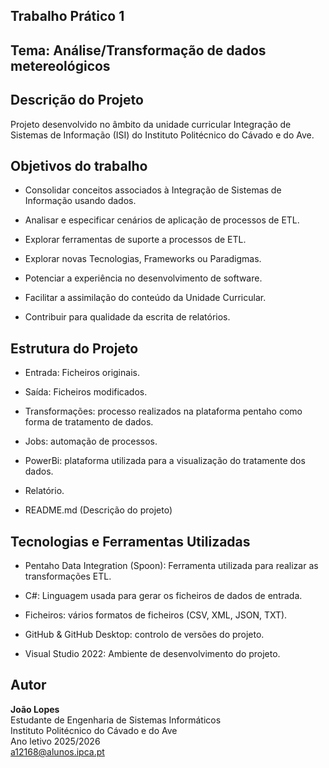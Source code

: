 ## Trabalho Prático 1 


## Tema: Análise/Transformação de dados metereológicos


## Descrição do Projeto

Projeto desenvolvido no âmbito da unidade curricular Integração de Sistemas de Informação (ISI) do Instituto Politécnico do Cávado e do Ave.  


## Objetivos do trabalho

- Consolidar conceitos associados à Integração de Sistemas de Informação usando dados.

- Analisar e especificar cenários de aplicação de processos de ETL.

- Explorar ferramentas de suporte a processos de ETL.

- Explorar novas Tecnologias, Frameworks ou Paradigmas.

- Potenciar a experiência no desenvolvimento de software.

- Facilitar a assimilação do conteúdo da Unidade Curricular.

- Contribuir para qualidade da escrita de relatórios.


## Estrutura do Projeto

- Entrada: Ficheiros originais.

- Saída: Ficheiros modificados.

- Transformações: processo realizados na plataforma pentaho como forma de tratamento de dados.

- Jobs: automação de processos.

- PowerBi: plataforma utilizada para a visualização do tratamente dos dados.

- Relatório.

- README.md (Descrição do projeto)


## Tecnologias e Ferramentas Utilizadas

- Pentaho Data Integration (Spoon): Ferramenta utilizada para realizar as transformações ETL.

- C#: Linguagem usada para gerar os ficheiros de dados de entrada.

- Ficheiros: vários formatos de ficheiros (CSV, XML, JSON, TXT).

- GitHub & GitHub Desktop: controlo de versões do projeto.

- Visual Studio 2022: Ambiente de desenvolvimento do projeto.


## Autor

**João Lopes**  
Estudante de Engenharia de Sistemas Informáticos  
Instituto Politécnico do Cávado e do Ave  
Ano letivo 2025/2026  
a12168@alunos.ipca.pt